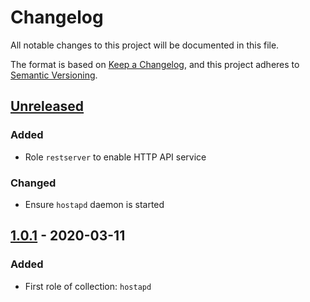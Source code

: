 # Changelog

All notable changes to this project will be documented in this file.

The format is based on [Keep a Changelog](https://keepachangelog.com/en/1.0.0/),
and this project adheres to [Semantic Versioning](https://semver.org/spec/v2.0.0.html).

## [Unreleased]

### Added
- Role `restserver` to enable HTTP API service

### Changed
- Ensure `hostapd` daemon is started

## [1.0.1] - 2020-03-11

### Added
- First role of collection: `hostapd`

[Unreleased]: https://github.com/inverse-inc/ansible-cumulus/compare/v1.0.1...HEAD
[1.0.1]: https://github.com/inverse-inc/ansible-cumulus/releases/tag/v1.0.1

